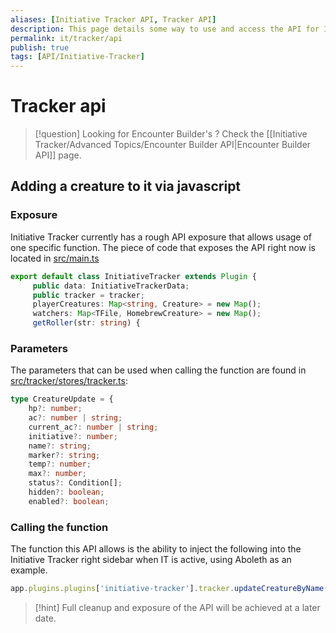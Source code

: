 ```yaml
---
aliases: [Initiative Tracker API, Tracker API]
description: This page details some way to use and access the API for Initiative
permalink: it/tracker/api
publish: true
tags: [API/Initiative-Tracker]
---
```


# Tracker api

>[!question] Looking for Encounter Builder's ? Check the [[Initiative Tracker/Advanced Topics/Encounter Builder API|Encounter Builder API]] page.

## Adding a creature to it via javascript

### Exposure

Initiative Tracker currently has a rough API exposure that allows usage of one specific function. The piece of code that exposes the API right now is located in [src/main.ts](https://github.com/javalent/initiative-tracker/commit/48d7a1cb96b70144553afe2af138b9ac8e73cb13#diff-4fab5baaca5c14d2de62d8d2fceef376ddddcc8e9509d86cfa5643f51b89ce3d "Github")

```ts
export default class InitiativeTracker extends Plugin {
     public data: InitiativeTrackerData;
     public tracker = tracker;
     playerCreatures: Map<string, Creature> = new Map();
     watchers: Map<TFile, HomebrewCreature> = new Map();
     getRoller(str: string) {
```

### Parameters

The parameters that can be used when calling the function are found in [src/tracker/stores/tracker.ts](https://github.com/javalent/initiative-tracker/blob/b5b3fc233d5ea5d228351834b7b8987439d19683/src/tracker/stores/tracker.ts#L25-L37 "Github"):

```ts
type CreatureUpdate = {
    hp?: number;
    ac?: number | string;
    current_ac?: number | string;
    initiative?: number;
    name?: string;
    marker?: string;
    temp?: number;
    max?: number;
    status?: Condition[];
    hidden?: boolean;
    enabled?: boolean;
```

### Calling the function

The function this API allows is the ability to inject the following into the Initiative Tracker right sidebar when IT is active, using Aboleth as an example.

```js
app.plugins.plugins['initiative-tracker'].tracker.updateCreatureByName("Aboleth", { hp: 30, hidden: false, enabled: true })
```


>[!hint] Full cleanup and exposure of the API will be achieved at a later date.